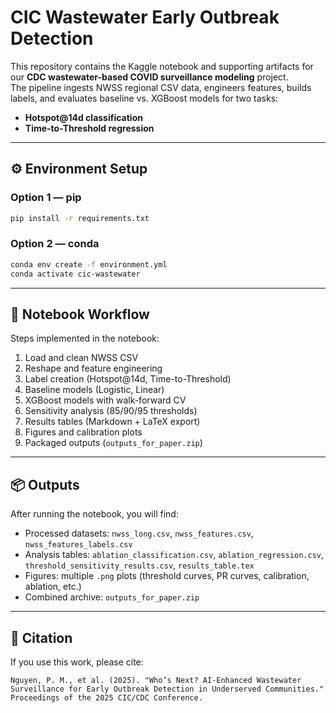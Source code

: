 # CIC Wastewater Early Outbreak Detection

This repository contains the Kaggle notebook and supporting artifacts for our **CDC wastewater-based COVID surveillance modeling** project.  
The pipeline ingests NWSS regional CSV data, engineers features, builds labels, and evaluates baseline vs. XGBoost models for two tasks:
- **Hotspot@14d classification**
- **Time-to-Threshold regression**

---

## ⚙️ Environment Setup

### Option 1 — pip
```bash
pip install -r requirements.txt
```

### Option 2 — conda
```bash
conda env create -f environment.yml
conda activate cic-wastewater
```

---

## 📑 Notebook Workflow

Steps implemented in the notebook:
1. Load and clean NWSS CSV  
2. Reshape and feature engineering  
3. Label creation (Hotspot@14d, Time-to-Threshold)  
4. Baseline models (Logistic, Linear)  
5. XGBoost models with walk-forward CV  
6. Sensitivity analysis (85/90/95 thresholds)  
7. Results tables (Markdown + LaTeX export)  
8. Figures and calibration plots  
9. Packaged outputs (`outputs_for_paper.zip`)

---

## 📦 Outputs

After running the notebook, you will find:
- Processed datasets: `nwss_long.csv`, `nwss_features.csv`, `nwss_features_labels.csv`
- Analysis tables: `ablation_classification.csv`, `ablation_regression.csv`, `threshold_sensitivity_results.csv`, `results_table.tex`
- Figures: multiple `.png` plots (threshold curves, PR curves, calibration, ablation, etc.)
- Combined archive: `outputs_for_paper.zip`

---

## 📜 Citation

If you use this work, please cite:

```
Nguyen, P. M., et al. (2025). "Who’s Next? AI-Enhanced Wastewater Surveillance for Early Outbreak Detection in Underserved Communities."
Proceedings of the 2025 CIC/CDC Conference.
```
